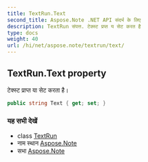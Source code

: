 ```yaml
---
title: TextRun.Text
second_title: Aspose.Note .NET API संदर्भ के लिए
description: TextRun संपत्त. टेक्स्ट प्रप्त य सेट करत है
type: docs
weight: 40
url: /hi/net/aspose.note/textrun/text/
---
```

## TextRun.Text property

टेक्स्ट प्राप्त या सेट करता है।

```csharp
public string Text { get; set; }
```

### यह सभी देखें

* class [TextRun](../)
* नाम स्थान [Aspose.Note](../../textrun/)
* सभा [Aspose.Note](../../../)



